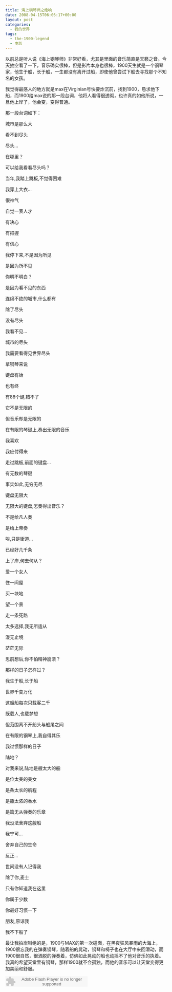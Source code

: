 ```yaml
---
title: 海上钢琴师之绝响
date: 2008-04-15T06:05:17+00:00
layout: post
categories:
  - 我的世界
tags:
  - the-1900-legend
  - 电影
---
```


以前总是听人说《海上钢琴师》非常好看，尤其是里面的音乐简直是天籁之音。今天抽空看了一下，音乐确实很棒，但是影片本身也很棒，1900天生就是一个钢琴家，他生于船，长于船，一生都没有离开过船，即使他曾尝试下船去寻找那个不知名的女孩。

我觉得最感人的地方就是max在Virginian号快要炸沉前，找到1900，恳求他下船，而1900给max说的那一段台词，他将人看得很透彻，也许真的如他所说，一旦他上岸了，他会变，变得普通。

那一段台词如下：

城市是那么大

看不到尽头

尽头…

在哪里？

可以给我看看尽头吗？

当年,我踏上跳板,不觉得困难
<!--more-->
我穿上大衣…

很神气

自觉一表人才

有决心

有把握

有信心

我停下来,不是因为所见

是因为所不见

你明不明白？

是因为看不见的东西

连绵不绝的城市,什么都有

除了尽头

没有尽头

我看不见…

城市的尽头

我需要看得见世界尽头

拿钢琴来说

键盘有始

也有终

有88个键,错不了

它不是无限的

但音乐却是无限的

在有限的琴键上,奏出无限的音乐

我喜欢

我应付得来

走过跳板,前面的键盘…

有无数的琴键

事实如此,无穷无尽

键盘无限大

无限大的键盘,怎奏得出音乐？

不是给凡人奏

是给上帝奏

唉,只是街道…

已经好几千条

上了岸,何去何从？

爱一个女人

住一间屋

买一块地

望一个景

走一条死路

太多选择,我无所适从

漫无止境

茫茫无际

思前想后,你不怕精神崩溃？

那样的日子怎样过？

我生于船,长于船

世界千变万化

这艘船每次只载客二千

既载人,也载梦想

但范围离不开船头与船尾之间

在有限的钢琴上,我自得其乐

我过惯那样的日子

陆地？

对我来说,陆地是艘太大的船

是位太美的美女

是条太长的航程

是瓶太浓的香水

是篇无从弹奏的乐章

我没法舍弃这艘船

我宁可…

舍弃自己的生命

反正…

世间没有人记得我

除了你,麦士

只有你知道我在这里

你属于少数

你最好习惯一下

朋友,原谅我

我不下船了

最让我拍岸叫绝的是，1900与MAX的第一次碰面，在黑夜狂风暴雨的大海上，1900很忘我的在弹奏钢琴，随着船的晃动，钢琴和椅子也在大厅中来回滑动，而1900很自然，很洒脱的弹奏着，仿佛如此晃动的船也动摇不了他对音乐的执着。我真的希望天堂里有钢琴，那样1900就不会孤独，而他的音乐可以让天堂变得更加美丽和舒服。

<embed src="http://www.xiami.com/widget/16034005_2125324/singlePlayer.swf" type="application/x-shockwave-flash" width="257" height="33" wmode="transparent"></embed>
